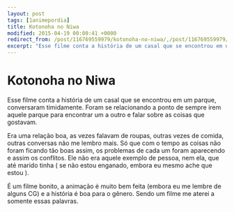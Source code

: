 ```yaml
---
layout: post
tags: [1animepordia]
title: Kotonoha no Niwa
modified: 2015-04-19 00:00:41 +0000
redirect_from: /post/116769559979/kotonoha-no-niwa/,/post/116769559979/
excerpt: "Esse filme conta a história de um casal que se encontrou em um parque, conversaram timidamente. Foram se relacionando a ponto de sempre irem aquele parque para encontrar um a outro e falar sobre as coisas que gostavam."
---
```


Kotonoha no Niwa
================

Esse filme conta a história de um casal que se encontrou em um parque,
conversaram timidamente. Foram se relacionando a ponto de sempre irem
aquele parque para encontrar um a outro e falar sobre as coisas que
gostavam.

Era uma relação boa, as vezes falavam de roupas, outras vezes de comida,
outras conversas não me lembro mais. Só que com o tempo as coisas não
foram ficando tão boas assim, os problemas de cada um foram aparecendo e
assim os conflitos. Ele não era aquele exemplo de pessoa, nem ela, que
até marido tinha ( se não estou enganado, embora eu mesmo ache que estou
).

É um filme bonito, a animação é muito bem feita (embora eu me lembre de
alguns CG) e a história é boa para o gênero. Sendo um filme me aterei a
somente essas palavras.


